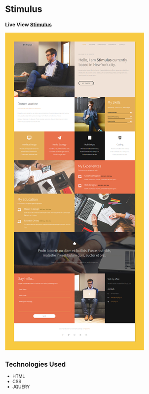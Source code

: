 # Stimulus
### Live View [Stimulus](https://mustafa-hameed199.github.io/Template_7/)


![view Website](https://github.com/Mustafa-hameed199/Template_7/blob/main/images/Stimulus.png?raw=true)

## Technologies Used 
* HTML
* CSS
* JQUERY